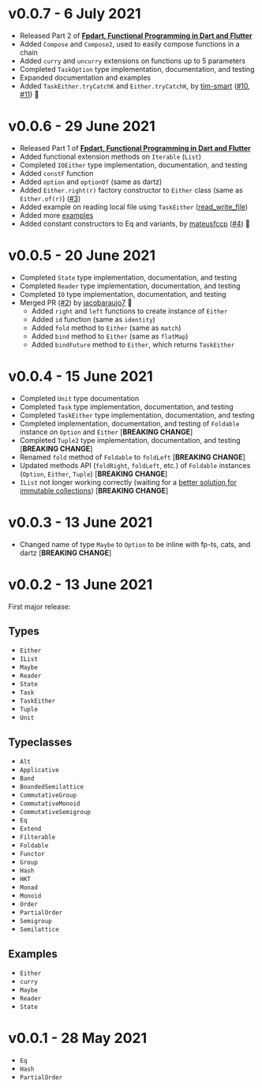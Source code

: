# v0.0.7 - 6 July 2021

- Released Part 2 of [**Fpdart, Functional Programming in Dart and Flutter**](https://www.sandromaglione.com/how-to-use-fpdart-functional-programming-in-dart-and-flutter/)
- Added `Compose` and `Compose2`, used to easily compose functions in a chain
- Added `curry` and `uncurry` extensions on functions up to 5 parameters
- Completed `TaskOption` type implementation, documentation, and testing
- Expanded documentation and examples
- Added `TaskEither.tryCatchK` and `Either.tryCatchK`, by [tim-smart](https://github.com/tim-smart) ([#10](https://github.com/SandroMaglione/fpdart/pull/10), [#11](https://github.com/SandroMaglione/fpdart/pull/11)) 🎉

# v0.0.6 - 29 June 2021

- Released Part 1 of [**Fpdart, Functional Programming in Dart and Flutter**](https://www.sandromaglione.com/fpdart-functional-programming-in-dart-and-flutter/)
- Added functional extension methods on `Iterable` (`List`)
- Completed `IOEither` type implementation, documentation, and testing
- Added `constF` function
- Added `option` and `optionOf` (same as dartz)
- Added `Either.right(r)` factory constructor to `Either` class (same as `Either.of(r)`) ([#3](https://github.com/SandroMaglione/fpdart/issues/3))
- Added example on reading local file using `TaskEither` ([read_write_file](https://github.com/SandroMaglione/fpdart/tree/main/example/read_write_file))
- Added more [examples](https://github.com/SandroMaglione/fpdart/tree/main/example)
- Added constant constructors to Eq and variants, by [mateusfccp](https://github.com/mateusfccp) ([#4](https://github.com/SandroMaglione/fpdart/pull/4)) 🎉

# v0.0.5 - 20 June 2021

- Completed `State` type implementation, documentation, and testing
- Completed `Reader` type implementation, documentation, and testing
- Completed `IO` type implementation, documentation, and testing
- Merged PR ([#2](https://github.com/SandroMaglione/fpdart/pull/2)) by [jacobaraujo7](https://github.com/jacobaraujo7) 🎉
  - Added `right` and `left` functions to create instance of `Either`
  - Added `id` function (same as `identity`)
  - Added `fold` method to `Either` (same as `match`)
  - Added `bind` method to `Either` (same as `flatMap`)
  - Added `bindFuture` method to `Either`, which returns `TaskEither`

# v0.0.4 - 15 June 2021

- Completed `Unit` type documentation
- Completed `Task` type implementation, documentation, and testing
- Completed `TaskEither` type implementation, documentation, and testing
- Completed implementation, documentation, and testing of `Foldable` instance on `Option` and `Either` [**BREAKING CHANGE**]
- Completed `Tuple2` type implementation, documentation, and testing [**BREAKING CHANGE**]
- Renamed `fold` method of `Foldable` to `foldLeft` [**BREAKING CHANGE**]
- Updated methods API (`foldRight`, `foldLeft`, etc.) of `Foldable` instances (`Option`, `Either`, `Tuple`) [**BREAKING CHANGE**]
- `IList` not longer working correctly (waiting for a [better solution for immutable collections](https://github.com/SandroMaglione/fpdart#roadmap)) [**BREAKING CHANGE**]

# v0.0.3 - 13 June 2021

- Changed name of type `Maybe` to `Option` to be inline with fp-ts, cats, and dartz [**BREAKING CHANGE**]

# v0.0.2 - 13 June 2021

First major release:

## Types

- `Either`
- `IList`
- `Maybe`
- `Reader`
- `State`
- `Task`
- `TaskEither`
- `Tuple`
- `Unit`

## Typeclasses

- `Alt`
- `Applicative`
- `Band`
- `BoundedSemilattice`
- `CommutativeGroup`
- `CommutativeMonoid`
- `CommutativeSemigroup`
- `Eq`
- `Extend`
- `Filterable`
- `Foldable`
- `Functor`
- `Group`
- `Hash`
- `HKT`
- `Monad`
- `Monoid`
- `Order`
- `PartialOrder`
- `Semigroup`
- `Semilattice`

## Examples

- `Either`
- `curry`
- `Maybe`
- `Reader`
- `State`

# v0.0.1 - 28 May 2021

- `Eq`
- `Hash`
- `PartialOrder`
